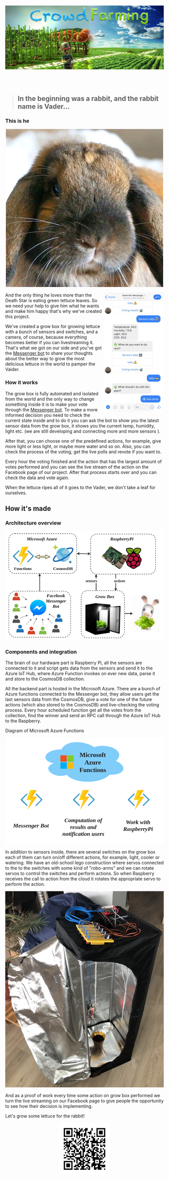 ![alt text](docs/images/header.jpg "CrowdFarming")


<br/>
<br/> 
  
> ## In the beginning was a rabbit, and the rabbit name is Vader...



### This is he

<div align="center">

![alt text](docs/images/vaider.jpeg "The Vaider")

</div>

<img align="right" src="doc/images/bot.jpg" height="380px">

And the only thing he loves more than the Death Star is eating green lettuce leaves. So we need your help to give him what he wants and make him happy that's why we've created this project.

We've created a grow box for growing lettuce with a bunch of sensors and switches, and a camera, of course, because everything becomes better if you can livestreaming it. That's what we got on our side and you've got the [Messenger bot](https://www.facebook.com/Green-Bot-Messenger-196489871202541/) to share your thoughts about the better way to grow the most delicious lettuce in the world to pamper the Vaider.

### How it works

The grow box is fully automated and isolated from the world and the only way to change something inside it is to make your vote through the [Messenger bot](https://www.facebook.com/Green-Bot-Messenger-196489871202541/). To make a more informed decision you need to check the current state inside and to do it you can ask the bot to show you the latest sensor data from the grow box, it shows you the current temp, humidity, light etc. (we are still developing and  connecting more and more sensors ). 

After that, you can choose one of the predefined actions, for example, give more light or less light, or maybe more water and so on. Also, you can check the process of the voting, get the live polls and revote if you want to.

Every hour the voting finished and the action that has the largest amount of votes performed and you can see the live stream of the action on the Facebook page of our project. After that process starts over and you can check the data and vote again.

When the lettuce ripes all of it goes to the Vader, we don't take a leaf for ourselves.

## How it's made

### Architecture overview

<div align="center">

![alt text](docs/images/components.jpg "GreenFarm Architecture")

</div>

### Components and integration

The brain of our hardware part is Raspberry Pi, all the sensors are connected to it and script gets data from the sensors and send it to the Azure IoT Hub, where Azure Function invokes on ever new data, parse it and store to the CosmosDB collection.

All the backend part is hosted in the Microsoft Azure. There are a bunch of Azure functions connected to the Messenger bot, they allow users get the last sensors data from the CosmosDB, give a vote for one of the future actions (which also stored to the CosmosDB) and live-checking the voting process. Every hour scheduled function get all the votes from the collection, find the winner and send an RPC call through the Azure IoT Hub to the Raspberry.

Diagram of Microsoft Azure Functions

<div align="center">

![alt text](docs/images/functions.png "Microsoft Azure Functions")

</div>

In addition to sensors inside, there are several switches on the grow box each of them can turn on/off different actions, for example, light, cooler or watering. We have an old-school lego construction where servos connected to the to the switches with some kind of "robo-arms" and we can rotate servos to control the switches and perform actions. So when Raspberry receives the call to action from the cloud it rotates the appropriate servo to perform the action.

<div align="center">

![alt text](docs/images/thing.jpg "The main construction")

</div>

And as a proof of work every time some action on grow box performed we turn the live streaming on our Facebook page to give people the opportunity to see how their decision is implementing.

Let's grow some lettuce for the rabbit!

<div align="center">

![alt text](docs/images/qr-code.gif "QR-code")

</div>

